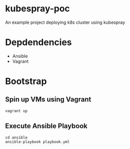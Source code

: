 # kubespray-poc
An example project deploying k8s cluster using kubespray

# Depdendencies
- Ansible
- Vagrant

# Bootstrap
## Spin up VMs using Vagrant
```
vagrant up
```
## Execute Ansible Playbook 
```
cd ansible
ansible-playbook playbook.yml
```
